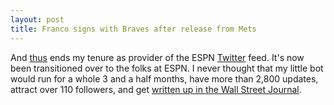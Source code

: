 ```yaml
---
layout: post
title: Franco signs with Braves after release from Mets
---
```


And <a href="http://twitter.com/espn/statuses/156315262" title="Franco signs with Braves after release from Mets">thus</a> ends my tenure as provider of the ESPN <a href="http://www.twitter.com" title="twitter">Twitter</a> feed.  It's now been transitioned over to the folks at ESPN.  I never thought that my little bot would run for a whole 3 and a half months, have more than 2,800 updates, attract over 110 followers, and get <a href="http://online.wsj.com/article/SB118453646990566995-search.html?KEYWORDS=twitter&COLLECTION=wsjie/6month" title="Networks Try 'Twittering' To Spread Their Message">written up in the Wall Street Journal</a>.
